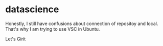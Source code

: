 # datascience
Honestly, I still have confusions about connection of repositoy and local.
That's why I am trying to use VSC in Ubuntu.

Let's Girit
